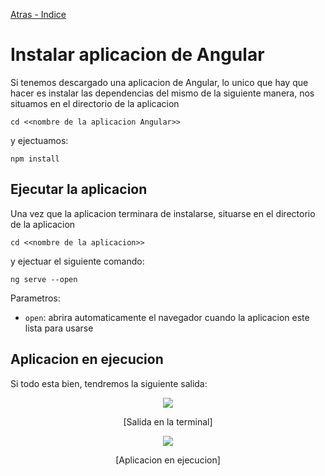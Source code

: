[Atras - Indice](https://github.com/Maticor93/DA2-Tecnologia/tree/angular-create-project)

# Instalar aplicacion de Angular

Si tenemos descargado una aplicacion de Angular, lo unico que hay que hacer es instalar las dependencias del mismo de la siguiente manera, nos situamos en el directorio de la aplicacion

```CMD
cd <<nombre de la aplicacion Angular>>
```

y ejectuamos:

```CMD
npm install
```

## Ejecutar la aplicacion

Una vez que la aplicacion terminara de instalarse, situarse en el directorio de la aplicacion

```CMD
cd <<nombre de la aplicacion>>
```

y ejectuar el siguiente comando:

```CMD
ng serve --open
```

Parametros:

- `open`: abrira automaticamente el navegador cuando la aplicacion este lista para usarse

## Aplicacion en ejecucion

Si todo esta bien, tendremos la siguiente salida:

<p align="center">
<img src="./images/image-2.png">
</p>
<p align="center">
[Salida en la terminal]
</p>

<p align="center">
<img src="./images/image-3.png">
</p>
<p align="center">
[Aplicacion en ejecucion]
</p>
